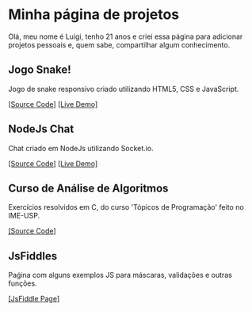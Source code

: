 # Minha página de projetos

Olá, meu nome é Luigi, tenho 21 anos e criei essa página para adicionar projetos pessoais e, quem sabe, compartilhar algum conhecimento.

## Jogo Snake!

Jogo de snake responsivo criado utilizando HTML5, CSS e JavaScript.

[[Source Code]](https://github.com/luigihenrick/snake) 
[[Live Demo]](http://luigihenrick.ddns.net/snake/) 

## NodeJs Chat

Chat criado em NodeJs utilizando Socket.io.

[[Source Code]](https://github.com/luigihenrick/nodejs-chat) 
[[Live Demo]](http://luigihenrick.ddns.net:8080) 

## Curso de Análise de Algoritmos

Exercícios resolvidos em C, do curso 'Tópicos de Programação' feito no IME-USP.

[[Source Code]](https://github.com/luigihenrick/topicos-programacao) 

## JsFiddles

Paǵina com alguns exemplos JS para máscaras, validações e outras funções.

[[JsFiddle Page]](https://jsfiddle.net/user/luigihenrick/fiddles/) 
